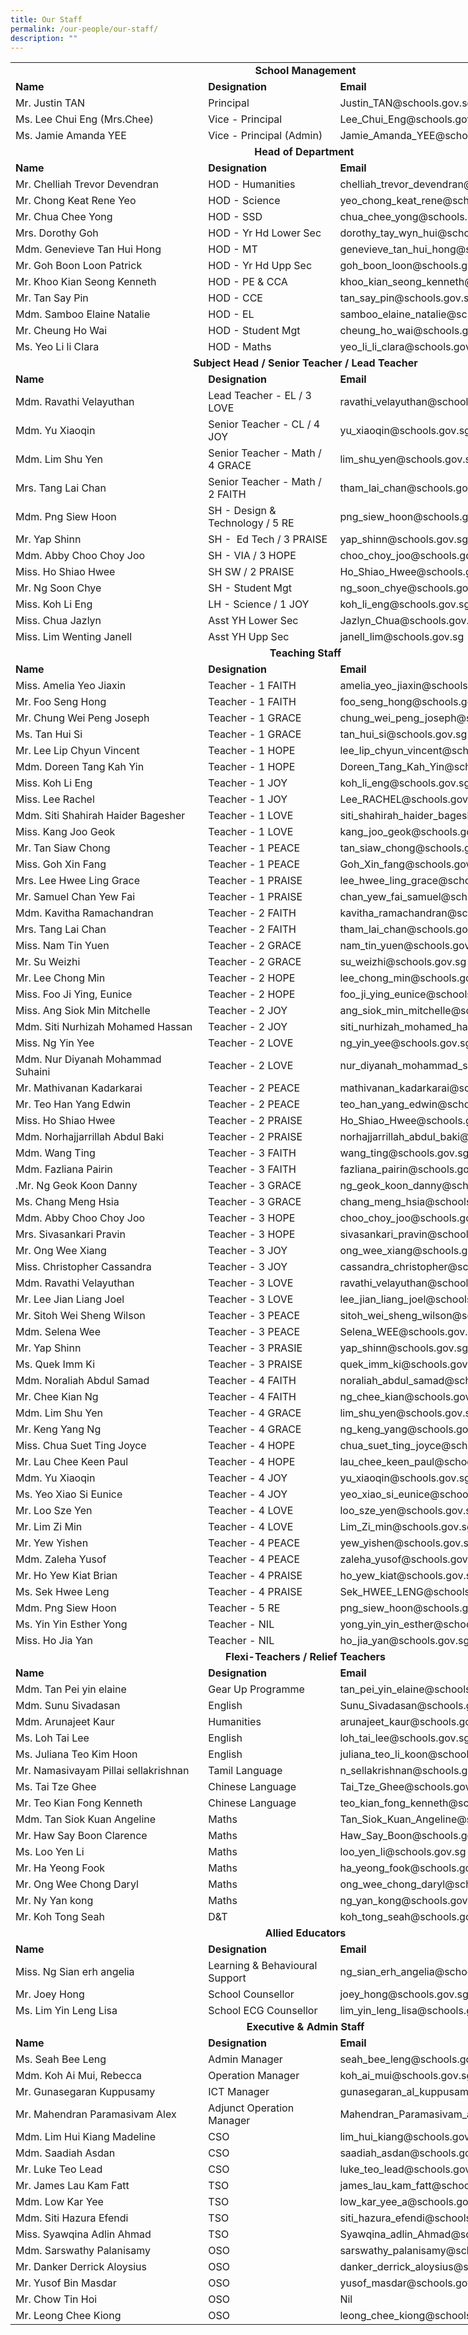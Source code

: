 ```yaml
---
title: Our Staff
permalink: /our-people/our-staff/
description: ""
---
```

<table width="811" class="iveo_table ives_tab_simple2 ive_eobj_left" style="width: 944px;">
 <colgroup class=""><col width="286" class="">
 <col width="195" class="">
 <col width="330" class="">
 </colgroup>
<tbody class="">
<tr height="19" class="">
  
<td colspan="3" height="19" class="" width="811" style="text-align: center; width: 944px;"><b>School Management</b>
</td>
 
</tr>
 
<tr height="19" class="">
  
<td height="19" class=""><b>Name</b>
</td>
  
<td class=""><b>Designation</b>
</td>
  
<td class=""><b>Email</b>
</td>
 
</tr>
 
<tr height="19" class="">
  
<td height="19" class="">Mr. Justin
  TAN
</td>
  
<td class="">Principal
</td>
  
<td class="">Justin_TAN@schools.gov.sg
</td>
 
</tr>
 
<tr height="19" class="">
  
<td height="19" class="">Ms. Lee Chui
  Eng (Mrs.Chee)
</td>
  
<td class="">Vice - Principal
</td>
  
<td class="">Lee_Chui_Eng@schools.gov.sg
</td>
 
</tr>
 
<tr height="19" class="">
  
<td height="19" class="">Ms. Jamie
  Amanda YEE
</td>
  
<td class="">Vice - Principal
  (Admin)
</td>
  
<td class="">Jamie_Amanda_YEE@schools.gov.sg
</td>
 
</tr>
 
<tr height="19" class="">
  
<td colspan="3" height="19" class="" style="text-align: center;"><b>Head of
  Department&nbsp;</b>
</td>
 
</tr>
 
<tr height="19" class="">
  
<td height="19" class=""><b>Name</b>
</td>
  
<td class=""><b>Designation</b>
</td>
  
<td class=""><b>Email</b>
</td>
 
</tr>
 
<tr height="19" class="">
  
<td height="19" class="">Mr. Chelliah
  Trevor Devendran&nbsp;
</td>
  
<td class="">HOD - Humanities
</td>
  
<td class="">chelliah_trevor_devendran@schools.gov.sg
</td>
 
</tr>
 
<tr height="19" class="">
  
<td height="19" class="">Mr. Chong
  Keat Rene Yeo&nbsp;
</td>
  
<td class="">HOD - Science
</td>
  
<td class="">yeo_chong_keat_rene@schools.gov.sg
</td>
 
</tr>
 
<tr height="19" class="">
  
<td height="19" class="">Mr. Chua Chee
  Yong&nbsp;
</td>
  
<td class="">HOD - SSD
</td>
  
<td class="">chua_chee_yong@schools.gov.sg
</td>
 
</tr>
 
<tr height="19" class="">
  
<td height="19" class="">Mrs. Dorothy
  Goh
</td>
  
<td class="">HOD - Yr Hd Lower Sec
</td>
  
<td class="">dorothy_tay_wyn_hui@schools.gov.sg
</td>
 
</tr>
 
<tr height="19" class="">
  
<td height="19" class="">Mdm.
  Genevieve Tan Hui Hong&nbsp;
</td>
  
<td class="">HOD - MT
</td>
  
<td class="">genevieve_tan_hui_hong@schools.gov.sg
</td>
 
</tr>
 
<tr height="19" class="">
  
<td height="19" class="">Mr. Goh Boon
  Loon Patrick
</td>
  
<td class="">HOD - Yr Hd Upp Sec
</td>
  
<td class="">goh_boon_loon@schools.gov.sg
</td>
 
</tr>
 
<tr height="19" class="">
  
<td height="19" class="">Mr. Khoo Kian
  Seong Kenneth&nbsp;
</td>
  
<td class="">HOD - PE &amp; CCA
</td>
  
<td class="">khoo_kian_seong_kenneth@schools.gov.sg
</td>
 
</tr>
 
<tr height="19" class="">
  
<td height="19" class="">Mr. Tan Say
  Pin
</td>
  
<td class="">HOD - CCE
</td>
  
<td class="">tan_say_pin@schools.gov.sg
</td>
 
</tr>
 
<tr height="19" class="">
  
<td height="19" class="">Mdm. Samboo
  Elaine Natalie&nbsp;
</td>
  
<td class="">HOD - EL
</td>
  
<td class="">samboo_elaine_natalie@schools.gov.sg
</td>
 
</tr>
 
<tr height="19" class="">
  
<td height="19" class="">Mr. Cheung Ho
  Wai
</td>
  
<td class="">HOD - Student Mgt
</td>
  
<td class="">cheung_ho_wai@schools.gov.sg
</td>
 
</tr>
 
<tr height="19" class="">
  
<td height="19" class="">Ms. Yeo Li li
  Clara
</td>
  
<td class="">HOD - Maths
</td>
  
<td class="">yeo_li_li_clara@schools.gov.sg
</td>
 
</tr>
 
<tr height="19" class="">
  
<td colspan="3" height="19" class="" style="text-align: center;"><b>Subject Head /
  Senior Teacher / Lead Teacher</b>
</td>
 
</tr>
 
<tr height="19" class="">
  
<td height="19" class=""><b>Name</b>
</td>
  
<td class=""><b>Designation</b>
</td>
  
<td class=""><b>Email</b>
</td>
 
</tr>
 
<tr height="19" class="">
  
<td height="19" class="">Mdm. Ravathi
  Velayuthan&nbsp;
</td>
  
<td class="">Lead Teacher - EL / 3
  LOVE
</td>
  
<td class="">ravathi_velayuthan@schools.gov.sg
</td>
 
</tr>
 
<tr height="19" class="">
  
<td height="19" class="">Mdm. Yu
  Xiaoqin&nbsp;
</td>
  
<td class="">Senior Teacher - CL /
  4 JOY
</td>
  
<td class="">yu_xiaoqin@schools.gov.sg
</td>
 
</tr>
 
<tr height="19" class="">
  
<td height="19" class="">Mdm. Lim Shu
  Yen&nbsp;
</td>
  
<td class="">Senior Teacher - Math
  / 4 GRACE
</td>
  
<td class="">lim_shu_yen@schools.gov.sg
</td>
 
</tr>
 
<tr height="19" class="">
  
<td height="19" class="">Mrs. Tang Lai
  Chan&nbsp;
</td>
  
<td class="">Senior Teacher - Math
  / 2 FAITH
</td>
  
<td class="">tham_lai_chan@schools.gov.sg
</td>
 
</tr>
 
<tr height="19" class="">
  
<td height="19" class="">Mdm. Png Siew
  Hoon&nbsp;
</td>
  
<td class="">SH - Design &amp;
  Technology / 5 RE
</td>
  
<td class="">png_siew_hoon@schools.gov.sg
</td>
 
</tr>
 
<tr height="19" class="">
  
<td height="19" class="">Mr. Yap
  Shinn&nbsp;
</td>
  
<td class="">SH -&nbsp; Ed Tech / 3 PRAISE
</td>
  
<td class="">yap_shinn@schools.gov.sg
</td>
 
</tr>
 
<tr height="19" class="">
  
<td height="19" class="">Mdm. Abby
  Choo Choy Joo&nbsp;
</td>
  
<td class="">SH - VIA / 3 HOPE
</td>
  
<td class="">choo_choy_joo@schools.gov.sg
</td>
 
</tr>
 
<tr height="19" class="">
  
<td height="19" class="">Miss. Ho
  Shiao Hwee
</td>
  
<td class="">SH SW / 2 PRAISE
</td>
  
<td class="">Ho_Shiao_Hwee@schools.gov.sg
</td>
 
</tr>
 
<tr height="19" class="">
  
<td height="19" class="">Mr. Ng Soon
  Chye&nbsp;
</td>
  
<td class="">SH - Student Mgt&nbsp;
</td>
  
<td class="">ng_soon_chye@schools.gov.sg
</td>
 
</tr>
 
<tr height="19" class="">
  
<td height="19" class="">Miss. Koh Li
  Eng
</td>
  
<td class="">LH - Science / 1 JOY
</td>
  
<td class="">koh_li_eng@schools.gov.sg
</td>
 
</tr>
 
<tr height="19" class="">
  
<td height="19" class="">Miss. Chua
  Jazlyn
</td>
  
<td class="">Asst YH Lower Sec
</td>
  
<td class="">Jazlyn_Chua@schools.gov.sg
</td>
 
</tr>
 
<tr height="19" class="">
  
<td height="19" class="">Miss. Lim
  Wenting Janell
</td>
  
<td class="">Asst YH Upp Sec
</td>
  
<td class="">janell_lim@schools.gov.sg
</td>
 
</tr>
 
<tr height="19" class="">
  
<td colspan="3" height="19" class="" style="text-align: center;"><b>Teaching Staff</b>
</td>
 
</tr>
 
<tr height="19" class="">
  
<td height="19" class=""><b>Name</b>
</td>
  
<td class=""><b>Designation</b>
</td>
  
<td class=""><b>Email</b>
</td>
 
</tr>
 
<tr height="19" class="">
  
<td height="19" class="">Miss. Amelia
  Yeo Jiaxin&nbsp;
</td>
  
<td class="">Teacher - 1 FAITH
</td>
  
<td class="">amelia_yeo_jiaxin@schools.gov.sg
</td>
 
</tr>
 
<tr height="19" class="">
  
<td height="19" class="">Mr. Foo Seng
  Hong&nbsp;
</td>
  
<td class="">Teacher - 1 FAITH
</td>
  
<td class="">foo_seng_hong@schools.gov.sg
</td>
 
</tr>
 
<tr height="19" class="">
  
<td height="19" class="">Mr. Chung Wei
  Peng Joseph&nbsp;
</td>
  
<td class="">Teacher - 1 GRACE
</td>
  
<td class="">chung_wei_peng_joseph@schools.gov.sg
</td>
 
</tr>
 
<tr height="19" class="">
  
<td height="19" class="">Ms. Tan Hui
  Si
</td>
  
<td class="">Teacher - 1 GRACE
</td>
  
<td class="">tan_hui_si@schools.gov.sg
</td>
 
</tr>
 
<tr height="19" class="">
  
<td height="19" class="">Mr. Lee Lip
  Chyun Vincent&nbsp;
</td>
  
<td class="">Teacher - 1 HOPE
</td>
  
<td class="">lee_lip_chyun_vincent@schools.gov.sg
</td>
 
</tr>
 
<tr height="19" class="">
  
<td height="19" class="">Mdm. Doreen
  Tang Kah Yin&nbsp;
</td>
  
<td class="">Teacher - 1 HOPE
</td>
  
<td class="">Doreen_Tang_Kah_Yin@schools.gov.sg
</td>
 
</tr>
 
<tr height="19" class="">
  
<td height="19" class="">Miss. Koh Li
  Eng
</td>
  
<td class="">Teacher - 1 JOY
</td>
  
<td class="">koh_li_eng@schools.gov.sg
</td>
 
</tr>
 
<tr height="19" class="">
  
<td height="19" class="">Miss. Lee
  Rachel&nbsp;
</td>
  
<td class="">Teacher - 1 JOY
</td>
  
<td class="">Lee_RACHEL@schools.gov.sg
</td>
 
</tr>
 
<tr height="19" class="">
  
<td height="19" class="">Mdm. Siti
  Shahirah Haider Bagesher&nbsp;
</td>
  
<td class="">Teacher - 1 LOVE
</td>
  
<td class="">siti_shahirah_haider_bagesher@schools.gov.sg
</td>
 
</tr>
 
<tr height="19" class="">
  
<td height="19" class="">Miss. Kang
  Joo Geok&nbsp;
</td>
  
<td class="">Teacher - 1 LOVE
</td>
  
<td class="">kang_joo_geok@schools.gov.sg
</td>
 
</tr>
 
<tr height="19" class="">
  
<td height="19" class="">Mr. Tan Siaw
  Chong&nbsp;
</td>
  
<td class="">Teacher - 1 PEACE
</td>
  
<td class="">tan_siaw_chong@schools.gov.sg
</td>
 
</tr>
 
<tr height="19" class="">
  
<td height="19" class="">Miss. Goh Xin
  Fang
</td>
  
<td class="">Teacher - 1 PEACE
</td>
  
<td class="">Goh_Xin_fang@schools.gov.sg
</td>
 
</tr>
 
<tr height="19" class="">
  
<td height="19" class="">Mrs. Lee Hwee
  Ling Grace&nbsp;
</td>
  
<td class="">Teacher - 1 PRAISE
</td>
  
<td class="">lee_hwee_ling_grace@schools.gov.sg
</td>
 
</tr>
 
<tr height="19" class="">
  
<td height="19" class="">Mr. Samuel
  Chan Yew Fai
</td>
  
<td class="">Teacher - 1 PRAISE
</td>
  
<td class="">chan_yew_fai_samuel@schools.gov.sg
</td>
 
</tr>
 
<tr height="19" class="">
  
<td height="19" class="">Mdm. Kavitha
  Ramachandran&nbsp;
</td>
  
<td class="">Teacher - 2 FAITH
</td>
  
<td class="">kavitha_ramachandran@schools.gov.sg
</td>
 
</tr>
 
<tr height="19" class="">
  
<td height="19" class="">Mrs. Tang Lai
  Chan&nbsp;
</td>
  
<td class="">Teacher - 2 FAITH
</td>
  
<td class="">tham_lai_chan@schools.gov.sg
</td>
 
</tr>
 
<tr height="19" class="">
  
<td height="19" class="">Miss. Nam Tin
  Yuen&nbsp;
</td>
  
<td class="">Teacher - 2 GRACE
</td>
  
<td class="">nam_tin_yuen@schools.gov.sg
</td>
 
</tr>
 
<tr height="19" class="">
  
<td height="19" class="">Mr. Su
  Weizhi&nbsp;
</td>
  
<td class="">Teacher - 2 GRACE
</td>
  
<td class="">su_weizhi@schools.gov.sg
</td>
 
</tr>
 
<tr height="19" class="">
  
<td height="19" class="">Mr. Lee Chong
  Min&nbsp;
</td>
  
<td class="">Teacher - 2 HOPE
</td>
  
<td class="">lee_chong_min@schools.gov.sg
</td>
 
</tr>
 
<tr height="19" class="">
  
<td height="19" class="">Miss. Foo Ji
  Ying, Eunice
</td>
  
<td class="">Teacher - 2 HOPE
</td>
  
<td class="">foo_ji_ying_eunice@schools.gov.sg
</td>
 
</tr>
 
<tr height="19" class="">
  
<td height="19" class="">Miss. Ang
  Siok Min Mitchelle&nbsp;
</td>
  
<td class="">Teacher - 2 JOY
</td>
  
<td class="">ang_siok_min_mitchelle@schools.gov.sg
</td>
 
</tr>
 
<tr height="19" class="">
  
<td height="19" class="">Mdm. Siti
  Nurhizah Mohamed Hassan&nbsp;
</td>
  
<td class="">Teacher - 2 JOY
</td>
  
<td class="">siti_nurhizah_mohamed_hassan@schools.gov.sg
</td>
 
</tr>
 
<tr height="19" class="">
  
<td height="19" class="">Miss. Ng Yin
  Yee&nbsp;
</td>
  
<td class="">Teacher - 2 LOVE
</td>
  
<td class="">ng_yin_yee@schools.gov.sg
</td>
 
</tr>
 
<tr height="19" class="">
  
<td height="19" class="">Mdm. Nur
  Diyanah Mohammad Suhaini&nbsp;
</td>
  
<td class="">Teacher - 2 LOVE
</td>
  
<td class="">nur_diyanah_mohammad_suhai@schools.gov.sg
</td>
 
</tr>
 
<tr height="19" class="">
  
<td height="19" class="">Mr.
  Mathivanan Kadarkarai&nbsp;
</td>
  
<td class="">Teacher - 2 PEACE
</td>
  
<td class="">mathivanan_kadarkarai@schools.gov.sg
</td>
 
</tr>
 
<tr height="19" class="">
  
<td height="19" class="">Mr. Teo Han
  Yang Edwin&nbsp;
</td>
  
<td class="">Teacher - 2 PEACE
</td>
  
<td class="">teo_han_yang_edwin@schools.gov.sg
</td>
 
</tr>
 
<tr height="19" class="">
  
<td height="19" class="">Miss. Ho
  Shiao Hwee
</td>
  
<td class="">Teacher - 2 PRAISE
</td>
  
<td class="">Ho_Shiao_Hwee@schools.gov.sg
</td>
 
</tr>
 
<tr height="19" class="">
  
<td height="19" class="">Mdm.
  Norhajjarrillah Abdul Baki&nbsp;
</td>
  
<td class="">Teacher - 2 PRAISE
</td>
  
<td class="">norhajjarrillah_abdul_baki@schools.gov.sg
</td>
 
</tr>
 
<tr height="19" class="">
  
<td height="19" class="">Mdm. Wang
  Ting&nbsp;
</td>
  
<td class="">Teacher - 3 FAITH
</td>
  
<td class="">wang_ting@schools.gov.sg
</td>
 
</tr>
 
<tr height="19" class="">
  
<td height="19" class="">Mdm. Fazliana
  Pairin&nbsp;
</td>
  
<td class="">Teacher - 3 FAITH
</td>
  
<td class="">fazliana_pairin@schools.gov.sg
</td>
 
</tr>
 
<tr height="19" class="">
  
<td height="19" class="">.Mr. Ng Geok
  Koon Danny&nbsp;
</td>
  
<td class="">Teacher - 3 GRACE
</td>
  
<td class="">ng_geok_koon_danny@schools.gov.sg
</td>
 
</tr>
 
<tr height="19" class="">
  
<td height="19" class="">Ms. Chang
  Meng Hsia&nbsp;
</td>
  
<td class="">Teacher - 3 GRACE
</td>
  
<td class="">chang_meng_hsia@schools.gov.sg
</td>
 
</tr>
 
<tr height="19" class="">
  
<td height="19" class="">Mdm. Abby
  Choo Choy Joo&nbsp;
</td>
  
<td class="">Teacher - 3 HOPE
</td>
  
<td class="">choo_choy_joo@schools.gov.sg
</td>
 
</tr>
 
<tr height="19" class="">
  
<td height="19" class="">Mrs.
  Sivasankari Pravin&nbsp;
</td>
  
<td class="">Teacher - 3 HOPE
</td>
  
<td class="">sivasankari_pravin@schools.gov.sg
</td>
 
</tr>
 
<tr height="19" class="">
  
<td height="19" class="">Mr. Ong Wee
  Xiang&nbsp;
</td>
  
<td class="">Teacher - 3 JOY
</td>
  
<td class="">ong_wee_xiang@schools.gov.sg
</td>
 
</tr>
 
<tr height="19" class="">
  
<td height="19" class="">Miss.
  Christopher Cassandra&nbsp;
</td>
  
<td class="">Teacher - 3 JOY
</td>
  
<td class="">cassandra_christopher@schools.gov.sg
</td>
 
</tr>
 
<tr height="19" class="">
  
<td height="19" class="">Mdm. Ravathi
  Velayuthan&nbsp;
</td>
  
<td class="">Teacher - 3 LOVE
</td>
  
<td class="">ravathi_velayuthan@schools.gov.sg
</td>
 
</tr>
 
<tr height="19" class="">
  
<td height="19" class="">Mr. Lee Jian
  Liang Joel&nbsp;
</td>
  
<td class="">Teacher - 3 LOVE
</td>
  
<td class="">lee_jian_liang_joel@schools.gov.sg
</td>
 
</tr>
 
<tr height="19" class="">
  
<td height="19" class="">Mr. Sitoh Wei
  Sheng Wilson&nbsp;
</td>
  
<td class="">Teacher - 3 PEACE
</td>
  
<td class="">sitoh_wei_sheng_wilson@schools.gov.sg
</td>
 
</tr>
 
<tr height="19" class="">
  
<td height="19" class="">Mdm. Selena
  Wee&nbsp;
</td>
  
<td class="">Teacher - 3 PEACE
</td>
  
<td class="">Selena_WEE@schools.gov.sg
</td>
 
</tr>
 
<tr height="19" class="">
  
<td height="19" class="">Mr. Yap
  Shinn&nbsp;
</td>
  
<td class="">Teacher - 3 PRASIE
</td>
  
<td class="">yap_shinn@schools.gov.sg
</td>
 
</tr>
 
<tr height="19" class="">
  
<td height="19" class="">Ms. Quek Imm
  Ki&nbsp;
</td>
  
<td class="">Teacher - 3 PRAISE
</td>
  
<td class="">quek_imm_ki@schools.gov.sg
</td>
 
</tr>
 
<tr height="19" class="">
  
<td height="19" class="">Mdm. Noraliah
  Abdul Samad&nbsp;
</td>
  
<td class="">Teacher - 4 FAITH
</td>
  
<td class="">noraliah_abdul_samad@schools.gov.sg
</td>
 
</tr>
 
<tr height="19" class="">
  
<td height="19" class="">Mr. Chee Kian
  Ng&nbsp;
</td>
  
<td class="">Teacher - 4 FAITH
</td>
  
<td class="">ng_chee_kian@schools.gov.sg
</td>
 
</tr>
 
<tr height="19" class="">
  
<td height="19" class="">Mdm. Lim Shu
  Yen&nbsp;
</td>
  
<td class="">Teacher - 4 GRACE
</td>
  
<td class="">lim_shu_yen@schools.gov.sg
</td>
 
</tr>
 
<tr height="19" class="">
  
<td height="19" class="">Mr. Keng Yang
  Ng&nbsp;
</td>
  
<td class="">Teacher - 4 GRACE
</td>
  
<td class="">ng_keng_yang@schools.gov.sg
</td>
 
</tr>
 
<tr height="19" class="">
  
<td height="19" class="">Miss. Chua
  Suet Ting Joyce&nbsp;
</td>
  
<td class="">Teacher - 4 HOPE
</td>
  
<td class="">chua_suet_ting_joyce@schools.gov.sg
</td>
 
</tr>
 
<tr height="19" class="">
  
<td height="19" class="">Mr. Lau Chee
  Keen Paul&nbsp;
</td>
  
<td class="">Teacher - 4 HOPE
</td>
  
<td class="">lau_chee_keen_paul@schools.gov.sg
</td>
 
</tr>
 
<tr height="19" class="">
  
<td height="19" class="">Mdm. Yu
  Xiaoqin&nbsp;
</td>
  
<td class="">Teacher - 4 JOY
</td>
  
<td class="">yu_xiaoqin@schools.gov.sg
</td>
 
</tr>
 
<tr height="19" class="">
  
<td height="19" class="">Ms. Yeo Xiao
  Si Eunice&nbsp;
</td>
  
<td class="">Teacher - 4 JOY
</td>
  
<td class="">yeo_xiao_si_eunice@schools.gov.sg
</td>
 
</tr>
 
<tr height="19" class="">
  
<td height="19" class="">Mr. Loo Sze
  Yen&nbsp;
</td>
  
<td class="">Teacher - 4 LOVE
</td>
  
<td class="">loo_sze_yen@schools.gov.sg
</td>
 
</tr>
 
<tr height="19" class="">
  
<td height="19" class="">Mr. Lim Zi
  Min&nbsp;
</td>
  
<td class="">Teacher - 4 LOVE
</td>
  
<td class="">Lim_Zi_min@schools.gov.sg
</td>
 
</tr>
 
<tr height="19" class="">
  
<td height="19" class="">Mr. Yew
  Yishen&nbsp;
</td>
  
<td class="">Teacher - 4 PEACE
</td>
  
<td class="">yew_yishen@schools.gov.sg
</td>
 
</tr>
 
<tr height="19" class="">
  
<td height="19" class="">Mdm. Zaleha
  Yusof&nbsp;
</td>
  
<td class="">Teacher - 4 PEACE
</td>
  
<td class="">zaleha_yusof@schools.gov.sg
</td>
 
</tr>
 
<tr height="19" class="">
  
<td height="19" class="">Mr. Ho Yew
  Kiat Brian&nbsp;
</td>
  
<td class="">Teacher - 4 PRAISE
</td>
  
<td class="">ho_yew_kiat@schools.gov.sg
</td>
 
</tr>
 
<tr height="19" class="">
  
<td height="19" class="">Ms. Sek Hwee
  Leng&nbsp;
</td>
  
<td class="">Teacher - 4 PRAISE
</td>
  
<td class="">Sek_HWEE_LENG@schools.gov.sg
</td>
 
</tr>
 
<tr height="19" class="">
  
<td height="19" class="">Mdm. Png Siew
  Hoon&nbsp;
</td>
  
<td class="">Teacher - 5 RE
</td>
  
<td class="">png_siew_hoon@schools.gov.sg
</td>
 
</tr>
 
<tr height="19" class="">
  
<td height="19" class="">Ms. Yin Yin
  Esther Yong&nbsp;
</td>
  
<td class="">Teacher - NIL
</td>
  
<td class="">yong_yin_yin_esther@schools.gov.sg
</td>
 
</tr>
 
<tr height="19" class="">
  
<td height="19" class="">Miss. Ho Jia
  Yan
</td>
  
<td class="">Teacher - NIL
</td>
  
<td class="">ho_jia_yan@schools.gov.sg
</td>
 
</tr>
 
<tr height="19" class="">
  
<td colspan="3" height="19" class="" style="text-align: center;"><b>Flexi-Teachers /
  Relief Teachers</b>
</td>
 
</tr>
 
<tr height="19" class="">
  
<td height="19" class=""><b>Name</b>
</td>
  
<td class=""><b>Designation</b>
</td>
  
<td class=""><b>Email</b>
</td>
 
</tr>
 
<tr height="19" class="">
  
<td height="19" class="">Mdm. Tan Pei
  yin elaine
</td>
  
<td class="">Gear Up Programme
</td>
  
<td class="">tan_pei_yin_elaine@schools.gov.sg
</td>
 
</tr>
 
<tr height="19" class="">
  
<td height="19" class="">Mdm. Sunu
  Sivadasan&nbsp;
</td>
  
<td class="">English
</td>
  
<td class="">Sunu_Sivadasan@schools.gov.sg
</td>
 
</tr>
 
<tr height="19" class="">
  
<td height="19" class="">Mdm.
  Arunajeet Kaur
</td>
  
<td class="">Humanities
</td>
  
<td class="">arunajeet_kaur@schools.gov.sg
</td>
 
</tr>
 
<tr height="19" class="">
  
<td height="19" class="">Ms. Loh Tai
  Lee
</td>
  
<td class="">English
</td>
  
<td class="">loh_tai_lee@schools.gov.sg
</td>
 
</tr>
 
<tr height="19" class="">
  
<td height="19" class="">Ms. Juliana
  Teo Kim Hoon
</td>
  
<td class="">English
</td>
  
<td class="">juliana_teo_li_koon@schools.gov.sg
</td>
 
</tr>
 
<tr height="19" class="">
  
<td height="19" class="">Mr.
  Namasivayam Pillai sellakrishnan
</td>
  
<td class="">Tamil Language
</td>
  
<td class="">n_sellakrishnan@schools.gov.sg
</td>
 
</tr>
 
<tr height="19" class="">
  
<td height="19" class="">Ms. Tai Tze
  Ghee&nbsp;
</td>
  
<td class="">Chinese Language
</td>
  
<td class="">Tai_Tze_Ghee@schools.gov.sg
</td>
 
</tr>
 
<tr height="19" class="">
  
<td height="19" class="">Mr. Teo Kian
  Fong Kenneth
</td>
  
<td class="">Chinese Language
</td>
  
<td class="">teo_kian_fong_kenneth@schools.gov.sg
</td>
 
</tr>
 
<tr height="19" class="">
  
<td height="19" class="">Mdm. Tan Siok
  Kuan Angeline&nbsp;
</td>
  
<td class="">Maths
</td>
  
<td class="">Tan_Siok_Kuan_Angeline@schools.gov.sg
</td>
 
</tr>
 
<tr height="19" class="">
  
<td height="19" class="">Mr. Haw Say
  Boon Clarence
</td>
  
<td class="">Maths
</td>
  
<td class="">Haw_Say_Boon@schools.gov.sg
</td>
 
</tr>
 
<tr height="19" class="">
  
<td height="19" class="">Ms. Loo Yen
  Li
</td>
  
<td class="">Maths
</td>
  
<td class="">loo_yen_li@schools.gov.sg
</td>
 
</tr>
 
<tr height="19" class="">
  
<td height="19" class="">Mr. Ha Yeong
  Fook
</td>
  
<td class="">Maths
</td>
  
<td class="">ha_yeong_fook@schools.gov.sg
</td>
 
</tr>
 
<tr height="19" class="">
  
<td height="19" class="">Mr. Ong Wee
  Chong Daryl
</td>
  
<td class="">Maths
</td>
  
<td class="">ong_wee_chong_daryl@schools.gov.sg
</td>
 
</tr>
 
<tr height="19" class="">
  
<td height="19" class="">Mr. Ny Yan
  kong
</td>
  
<td class="">Maths
</td>
  
<td class="">ng_yan_kong@schools.gov.sg
</td>
 
</tr>
 
<tr height="19" class="">
  
<td height="19" class="">Mr. Koh Tong
  Seah
</td>
  
<td class="">D&amp;T
</td>
  
<td class="">koh_tong_seah@schools.gov.sg
</td>
 
</tr>
 
<tr height="19" class="">
  
<td colspan="3" height="19" class="" style="text-align: center;"><b>Allied Educators</b>
</td>
 
</tr>
 
<tr height="19" class="">
  
<td height="19" class=""><b>Name</b>
</td>
  
<td class=""><b>Designation</b>
</td>
  
<td class=""><b>Email</b>
</td>
 
</tr>
 
<tr height="19" class="">
  
<td height="19" class="">Miss. Ng Sian
  erh angelia
</td>
  
<td class="">Learning &amp;
  Behavioural Support
</td>
  
<td class="">ng_sian_erh_angelia@schools.gov.sg
</td>
 
</tr>
 
<tr height="19" class="">
  
<td height="19" class="">Mr. Joey Hong
</td>
  
<td class="">School Counsellor
</td>
  
<td class="">joey_hong@schools.gov.sg
</td>
 
</tr>
 <tr height="19" class="">
  
<td height="19" class="">Ms. Lim Yin Leng Lisa
</td>
  
<td class="">School ECG Counsellor
</td>
  
<td class="">lim_yin_leng_lisa@schools.gov.sg
</td>
 
</tr>
<tr height="19" class="">
  
<td colspan="3" height="19" class="" style="text-align: center;"><b>Executive &amp;
  Admin Staff</b>
</td>
 
</tr>
 
<tr height="19" class="">
  
<td height="19" class=""><b>Name</b>
</td>
  
<td class=""><b>Designation</b>
</td>
  
<td class=""><b>Email</b>
</td>
 
</tr>
 

 
<tr height="19" class="">
  
<td height="19" class="">Ms. Seah Bee
  Leng
</td>
  
<td class="">Admin Manager
</td>
  
<td class="">seah_bee_leng@schools.gov.sg
</td>
 
</tr>
 
<tr height="19" class="">
  
<td height="19" class="">Mdm. Koh Ai
  Mui, Rebecca&nbsp;
</td>
  
<td class="">Operation Manager
</td>
  
<td class="">koh_ai_mui@schools.gov.sg
</td>
 
</tr>
 
<tr height="19" class="">
  
<td height="19" class="">Mr.
  Gunasegaran Kuppusamy
</td>
  
<td class="">ICT Manager
</td>
  
<td class="">gunasegaran_al_kuppusamy@schools.gov.sg
</td>
 
</tr>
 
<tr height="19" class="">
  
<td height="19" class="">Mr. Mahendran
  Paramasivam Alex
</td>
  
<td class="">Adjunct Operation
  Manager
</td>
  
<td class="">Mahendran_Paramasivam_alex@schools.gov.sg
</td>
 
</tr>
 
<tr height="19" class="">
  
<td height="19" class="">Mdm. Lim Hui
  Kiang Madeline
</td>
  
<td class="">CSO
</td>
  
<td class="">lim_hui_kiang@schools.gov.sg
</td>
 
</tr>
 
<tr height="19" class="">
  
<td height="19" class="">Mdm. Saadiah
  Asdan&nbsp;
</td>
  
<td class="">CSO
</td>
  
<td class="">saadiah_asdan@schools.gov.sg
</td>
 
</tr>
 
<tr height="19" class="">
  
<td height="19" class="">Mr. Luke Teo
  Lead
</td>
  
<td class="">CSO
</td>
  
<td class="">luke_teo_lead@schools.gov.sg
</td>
 
</tr>
 
<tr height="19" class="">
  
<td height="19" class="">Mr. James Lau
  Kam Fatt&nbsp;
</td>
  
<td class="">TSO
</td>
  
<td class="">james_lau_kam_fatt@schools.gov.sg
</td>
 
</tr>
 

 
<tr height="19" class="">
  
<td height="19" class="">Mdm. Low Kar
  Yee
</td>
  
<td class="">TSO
</td>
  
<td class="">low_kar_yee_a@schools.gov.sg
</td>
 
</tr>
 
<tr height="19" class="">
  
<td height="19" class="">Mdm. Siti
  Hazura Efendi&nbsp;
</td>
  
<td class="">TSO
</td>
  
<td class="">siti_hazura_efendi@schools.gov.sg
</td>
 
</tr>
 
<tr height="19" class="">
  
<td height="19" class="">Miss.
  Syawqina Adlin Ahmad&nbsp;
</td>
  
<td class="">TSO
</td>
  
<td class="">Syawqina_adlin_Ahmad@schools.gov.sg
</td>
 
</tr>
 
<tr height="19" class="">
  
<td height="19" class="">Mdm.
  Sarswathy Palanisamy&nbsp;
</td>
  
<td class="">OSO
</td>
  
<td class="">sarswathy_palanisamy@schools.gov.sg
</td>
 
</tr>
 
<tr height="19" class="">
  
<td height="19" class="">Mr. Danker
  Derrick Aloysius
</td>
  
<td class="">OSO
</td>
  
<td class="">danker_derrick_aloysius@schools.gov.sg
</td>
 
</tr>
 
<tr height="19" class="">
  
<td height="19" class="">Mr. Yusof Bin
  Masdar
</td>
  
<td class="">OSO
</td>
  
<td class="">yusof_masdar@schools.gov.sg
</td>
 
</tr>
 
<tr height="19" class="">
  
<td height="19" class="">Mr. Chow Tin
  Hoi
</td>
  
<td class="">OSO
</td>
  
<td class="">Nil
</td>
 
</tr>
 
<tr height="19" class="">
  
<td height="19" class="">Mr. Leong
  Chee Kiong
</td>
  
<td class="">OSO
</td>
  
<td class="">leong_chee_kiong@schools.gov.sg
</td>
</tr>
</tbody>
</table>
<div>
</div>
<div>
<div class="">
</div>
</div>